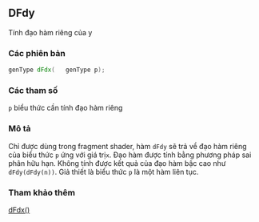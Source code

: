## DFdy
Tính đạo hàm riêng của y

### Các phiên bản
```glsl
genType dFdx(	genType p);
```

### Các tham số
```p``` biểu thức cần tính đạo hàm riêng

### Mô tả

Chỉ được dùng trong fragment shader, hàm  ```dFdy``` sẽ trả về đạo hàm riêng của biểu thức ```p``` ứng với giá trị```x```. Đạo hàm được tính bằng phương pháp sai phân hữu hạn. Không tính được kết quả của đạo hàm bậc cao như ```dFdy(dFdy(n))```. Giả thiết là biểu thức ```p``` là một hàm liên tục.

### Tham khảo thêm
[dFdx()](/glossary/?lan=vi&search=dFdx)
